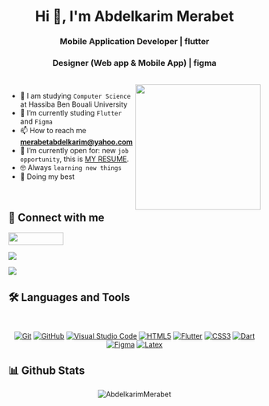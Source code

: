 <h1 align="center">Hi 👋, I'm Abdelkarim Merabet</h1>
<h3 align="center">Mobile Application Developer | flutter </h3>
<h3 align="center">Designer (Web app & Mobile App) | figma</h3>


<br>
<img align="right" src="https://user-images.githubusercontent.com/63050133/156676671-d5b2e362-97d4-4404-9447-dd71ddfea82f.gif" width = 250px/>

- :school: I am studying `Computer Science` at Hassiba Ben Bouali University
- 🌱 I’m currently studing `Flutter` and `Figma`
- 📫 How to reach me **merabetabdelkarim@yahoo.com**
- :thinking: I’m currently open for: new `job opportunity`, this is [MY RESUME](https://drive.google.com/file/d/1LrJKs2Y-OGD5lN1xxJeR3SkxjBFDHDec/view?usp=share_link).
- :nerd_face: Always `learning new things`
- 🐼 Doing my best 

<br>

## 📩 Connect with me
<p align="left">
    <a href="mailto:merabetabdelkarim@yahoo.com" title="Yahoo"><img src="https://upload.wikimedia.org/wikipedia/commons/thumb/3/3a/Yahoo%21_%282019%29.svg/2560px-Yahoo%21_%282019%29.svg.png" width="110" height="25"><a>  

    

   <a href="https://www.facebook.com/karimkarimmerabet" title="Facebook"><img src="https://img.shields.io/badge/Facebook-%231877F2.svg?style=for-the-badge&logo=Facebook&logoColor=white"/>
   
  
   
   </a>
    <a href="https://www.linkedin.com/in/abdelkarim-merabet-b36487239/" title="LinkedIn"><img src="https://img.shields.io/badge/linkedin-%230077B5.svg?style=for-the-badge&logo=linkedin&logoColor=white"/></a>
</p>

## 🛠 Languages and Tools
<br>
<p align="center">
<a href="https://git-scm.com/" title="Git"><img src="https://img.shields.io/badge/git-%23F05033.svg?style=for-the-badge&logo=git&logoColor=white" alt="Git"></a> <a href="https://github.com/" title="GitHub"><img src="https://img.shields.io/badge/github-%23121011.svg?style=for-the-badge&logo=github&logoColor=white" alt="GitHub"></a> <a href="https://code.visualstudio.com/" title="Visual Studio Code"><img src="https://img.shields.io/badge/Visual%20Studio%20Code-0078d7.svg?style=for-the-badge&logo=visual-studio-code&logoColor=white" alt="Visual Studio Code"></a> <a href="https://www.w3.org/TR/html5/" title="HTML5"><img src="https://img.shields.io/badge/html5-%23E34F26.svg?style=for-the-badge&logo=html5&logoColor=white" alt="HTML5"></a> <a href="https://flutter.dev" title="Flutter"><img src="https://img.shields.io/badge/flutter-%231572B6.svg?style=for-the-badge&logo=flutter&logoColor=white" alt="Flutter"></a> <a href="https://www.w3.org/Style/CSS/" title="CSS3"><img src="https://img.shields.io/badge/css3-%23157122B6.svg?style=for-the-badge&logo=css3&logoColor=white" alt="CSS3"></a> <a href="https://dart.dev" title="Dart"><img src="https://img.shields.io/badge/dart-%231572B6.svg?style=for-the-badge&logo=dart&logoColor=white" alt="Dart"></a> <a href="https://www.figma.com/" title="Figma"><img src="https://img.shields.io/badge/Figma-F24E1E?style=for-the-badge&logo=figma&logoColor=white" alt="Figma"></a> <a href="https://www.overleaf.com/" title="Latex"><img src="https://img.shields.io/badge/LaTeX-47A141?style=for-the-badge&logo=LaTeX&logoColor=white" alt="Latex"></a>
</p>

## 📊 Github Stats
<p align="center"><img src="https://github-readme-streak-stats.herokuapp.com?user=AbdelkarimMerabet&theme=tokyonight" alt="AbdelkarimMerabet" /></p>




